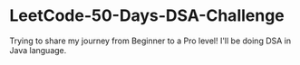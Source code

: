 # LeetCode-50-Days-DSA-Challenge
Trying to share my journey from Beginner to a Pro level! I'll be doing DSA in Java language.  

